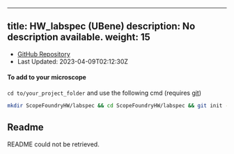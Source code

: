 
---
title: HW_labspec (UBene)
description: No description available.
weight: 15
---
- [GitHub Repository](https://github.com/UBene/HW_labspec)
- Last Updated: 2023-04-09T02:12:30Z

#### To add to your microscope 

`cd to/your_project_folder` and use the following cmd (requires [git](/docs/100_development/20_git/))

```bash
mkdir ScopeFoundryHW/labspec && cd ScopeFoundryHW/labspec && git init --initial-branch=main && git remote add upstream_UBene https://github.com/UBene/HW_labspec && git pull upstream_UBene main && cd ../..
```

## Readme
README could not be retrieved.
